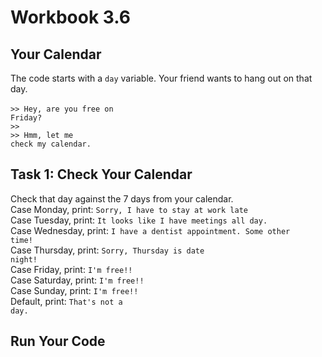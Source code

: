 # Workbook 3.6

## Your Calendar
The code starts with a <code>day</code> variable. Your friend wants to hang out on that day.<br><br>
<code>>> Hey, are you free on Friday?</code><br>
<code>>></code><br>
<code>>> Hmm, let me check my calendar.</code>

## Task 1: Check Your Calendar
Check that day against the 7 days from your calendar.<br>
Case Monday, print: <code>Sorry, I have to stay at work late</code><br>
Case Tuesday, print: <code>It looks like I have meetings all day.</code><br>
Case Wednesday, print: <code>I have a dentist appointment. Some other time!</code><br>
Case Thursday, print: <code>Sorry, Thursday is date night!</code><br>
Case Friday, print: <code>I'm free!!</code><br>
Case Saturday, print: <code>I'm free!!</code><br>
Case Sunday, print: <code>I'm free!!</code><br>
Default, print: <code>That's not a day.</code>

## Run Your Code
